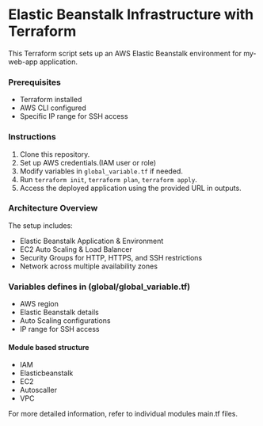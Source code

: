 # Elastic Beanstalk Infrastructure with Terraform

This Terraform script sets up an AWS Elastic Beanstalk environment for my-web-app application.

### Prerequisites
- Terraform installed
- AWS CLI configured
- Specific IP range for SSH access

### Instructions
1. Clone this repository.
2. Set up AWS credentials.(IAM user or role)
3. Modify variables in `global_variable.tf` if needed.
4. Run `terraform init`, `terraform plan`, `terraform apply`.
5. Access the deployed application using the provided URL in outputs.

### Architecture Overview
The setup includes:
- Elastic Beanstalk Application & Environment
- EC2 Auto Scaling & Load Balancer
- Security Groups for HTTP, HTTPS, and SSH restrictions
- Network across multiple availability zones

### Variables defines in (global/global_variable.tf)
- AWS region
- Elastic Beanstalk details
- Auto Scaling configurations
- IP range for SSH access
  
#### Module based structure
- IAM 
- Elasticbeanstalk
- EC2
- Autoscaller
- VPC

For more detailed information, refer to individual modules main.tf files.
